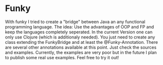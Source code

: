Funky
=====

With funky I tried to create a "bridge" between Java an any functional programming language. 
The idea: Use the advantages of OOP and FP and keep the languages completely seperated. 
In the current Version one can only use Clojure (which is additionaly needed). You just need to create any class
extending the FunkyBridge and at least the @Funky-Annotation. There are several other annotations available at this point. 
Just check the sources and examples. Currently, the examples are very poor but in the future I plan to publish some real use examples.
Feel free to try it out!